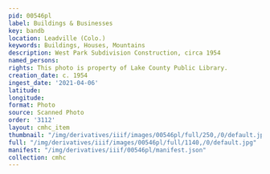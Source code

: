 ```yaml
---
pid: 00546pl
label: Buildings & Businesses
key: bandb
location: Leadville (Colo.)
keywords: Buildings, Houses, Mountains
description: West Park Subdivision Construction, circa 1954
named_persons: 
rights: This photo is property of Lake County Public Library.
creation_date: c. 1954
ingest_date: '2021-04-06'
latitude: 
longitude: 
format: Photo
source: Scanned Photo
order: '3112'
layout: cmhc_item
thumbnail: "/img/derivatives/iiif/images/00546pl/full/250,/0/default.jpg"
full: "/img/derivatives/iiif/images/00546pl/full/1140,/0/default.jpg"
manifest: "/img/derivatives/iiif/00546pl/manifest.json"
collection: cmhc
---
```

